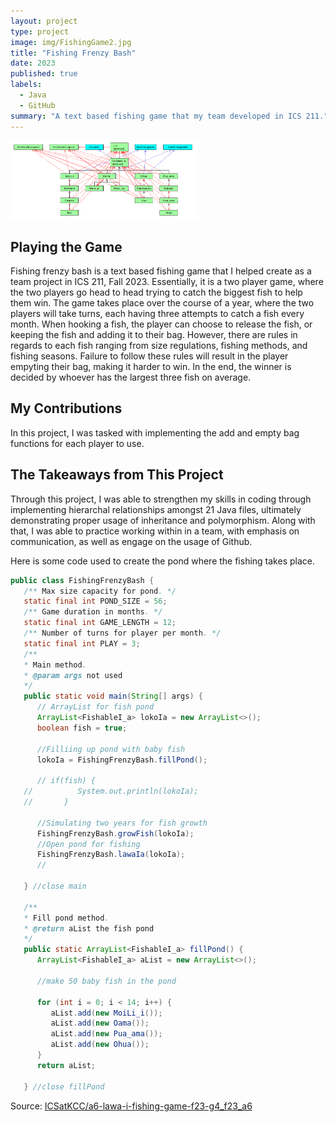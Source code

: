 ```yaml
---
layout: project
type: project
image: img/FishingGame2.jpg
title: "Fishing Frenzy Bash"
date: 2023
published: true
labels:
  - Java
  - GitHub
summary: "A text based fishing game that my team developed in ICS 211."
---
```


<img width="300px" class="rounded float-start pe-4" src="../img/FishFamily.png">

## Playing the Game

Fishing frenzy bash is a text based fishing game that I helped create as a team project in ICS 211, Fall 2023. Essentially, it is a two player game, where the two players go head to head trying to catch the biggest fish to help them win. The game takes place over the course of a year, where the two players will take turns, each having three attempts to catch a fish every month. When hooking a fish, the player can choose to release the fish, or keeping the fish and adding it to their bag. However, there are rules in regards to each fish ranging from size regulations, fishing methods, and fishing seasons. Failure to follow these rules will result in the player empyting their bag, making it harder to win. In the end, the winner is decided by whoever has the largest three fish on average. 

## My Contributions

In this project, I was tasked with implementing the add and empty bag functions for each player to use.

## The Takeaways from This Project

Through this project, I was able to strengthen my skills in coding through implementing hierarchal relationships amongst 21 Java files, ultimately demonstrating proper usage of inheritance and polymorphism. Along with that, I was able to practice working within in a team, with emphasis on communication, as well as engage on the usage of Github.

Here is some code used to create the pond where the fishing takes place.

```java
public class FishingFrenzyBash {
   /** Max size capacity for pond. */
   static final int POND_SIZE = 56;
   /** Game duration in months. */
   static final int GAME_LENGTH = 12;
   /** Number of turns for player per month. */
   static final int PLAY = 3;
   /** 
   * Main method.
   * @param args not used
   */
   public static void main(String[] args) {
      // ArrayList for fish pond
      ArrayList<FishableI_a> lokoIa = new ArrayList<>();
      boolean fish = true;
      
      //Filliing up pond with baby fish
      lokoIa = FishingFrenzyBash.fillPond();
      
      // if(fish) {
   //          System.out.println(lokoIa);
   //       }
      
      //Simulating two years for fish growth
      FishingFrenzyBash.growFish(lokoIa);
      //Open pond for fishing
      FishingFrenzyBash.lawaIa(lokoIa);
      //
      
   } //close main
   
   /**
   * Fill pond method.
   * @return aList the fish pond
   */
   public static ArrayList<FishableI_a> fillPond() {
      ArrayList<FishableI_a> aList = new ArrayList<>();
      
      //make 50 baby fish in the pond
      
      for (int i = 0; i < 14; i++) {
         aList.add(new MoiLi_i());
         aList.add(new Oama());
         aList.add(new Pua_ama());
         aList.add(new Ohua());
      }
      return aList;
   
   } //close fillPond
```
 
Source: <a href="https://github.com/ICSatKCC/a6-lawa-i-fishing-game-f23-g4_f23_a6"><i class="large github icon "></i>ICSatKCC/a6-lawa-i-fishing-game-f23-g4_f23_a6</a>
